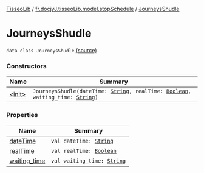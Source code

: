 [TisseoLib](../../index.md) / [fr.docjyJ.tisseoLib.model.stopSchedule](../index.md) / [JourneysShudle](./index.md)

# JourneysShudle

`data class JourneysShudle` [(source)](https://github.com/docjyJ/TisseoLib/tree/master/src/main/kotlin/fr/docjyJ/tisseoLib/model/stopSchedule/JourneysShudle.kt#L3)

### Constructors

| Name | Summary |
|---|---|
| [&lt;init&gt;](-init-.md) | `JourneysShudle(dateTime: `[`String`](https://kotlinlang.org/api/latest/jvm/stdlib/kotlin/-string/index.html)`, realTime: `[`Boolean`](https://kotlinlang.org/api/latest/jvm/stdlib/kotlin/-boolean/index.html)`, waiting_time: `[`String`](https://kotlinlang.org/api/latest/jvm/stdlib/kotlin/-string/index.html)`)` |

### Properties

| Name | Summary |
|---|---|
| [dateTime](date-time.md) | `val dateTime: `[`String`](https://kotlinlang.org/api/latest/jvm/stdlib/kotlin/-string/index.html) |
| [realTime](real-time.md) | `val realTime: `[`Boolean`](https://kotlinlang.org/api/latest/jvm/stdlib/kotlin/-boolean/index.html) |
| [waiting_time](waiting_time.md) | `val waiting_time: `[`String`](https://kotlinlang.org/api/latest/jvm/stdlib/kotlin/-string/index.html) |
